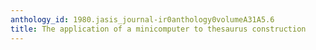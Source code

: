 ```yaml
---
anthology_id: 1980.jasis_journal-ir0anthology0volumeA31A5.6
title: The application of a minicomputer to thesaurus construction
---
```

